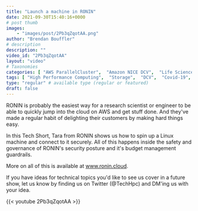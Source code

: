 ```yaml
---
title: "Launch a machine in RONIN"
date: 2021-09-30T15:40:16+0000
# post thumb
images:
    - "images/post/2Pb3qZqotAA.png"
author: "Brendan Bouffler"
# description
description: ""
video_id: "2Pb3qZqotAA"
layout: "video"
# Taxonomies
categories: [ "AWS ParallelCluster",  "Amazon NICE DCV",  "Life Sciences", ]
tags: [ "High Performance Computing",  "Storage",  "DCV",  "Covid-19",  "HPC",  "Lustre",  "vizualization",  "EC2",  "Schedulers",  "ParallelCluster",  "GPUs",  "virtualization",  "CPUs",  "techshorts", ]
type: "regular" # available type (regular or featured)
draft: false
---
```


RONIN is probably the easiest way for a research scientist or engineer to be able to quickly jump into the cloud on AWS and get stuff done. And they've made a regular habit of delighting their customers by making hard things easy.

In this Tech Short, Tara from RONIN shows us how to spin up a Linux machine and connect to it securely. All of this happens inside the safety and governance of RONIN's security posture and it's budget management guardrails.

More on all of this is available at www.ronin.cloud.

If you have ideas for technical topics you'd like to see us cover in a future show, let us know by finding us on Twitter (@TechHpc) and DM'ing us with your idea.

{{< youtube 2Pb3qZqotAA >}}